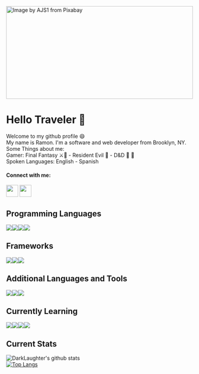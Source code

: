 <img height="250" width="100%" src="https://cdn.pixabay.com/photo/2020/07/03/11/05/forest-5366029_960_720.jpg" alt="Image by AJS1 from Pixabay">

# Hello Traveler 👋

Welcome to my github profile 😄 <br>
My name is Ramon. I'm a software and web developer from Brooklyn, NY. <br>
Some Things about me:<br>
Gamer: Final Fantasy ⚔️🐥 - Resident Evil 🧟 - D&D 🐲 🧙 <br>
Spoken Languages: English - Spanish <br>

#### Connect with me:

<a href="www.linkedin.com/in/ramon-echeverria/"><img height="32" width="32" src="https://simpleicons.org/icons/linkedin.svg" /></a>
<a href="mailto:ramon.l.echeverria@gmail.com"><img height="32" width="32" src="https://simpleicons.org/icons/gmail.svg" /></a>
<br />

## Programming Languages <br>

<img src="https://img.shields.io/badge/javascript%20-%23323330.svg?&style=for-the-badge&logo=javascript&logoColor=%23F7DF1E"/><img src="https://img.shields.io/badge/ruby-%23CC342D.svg?&style=for-the-badge&logo=ruby&logoColor=white"/><img src="https://img.shields.io/badge/html5%20-%23E34F26.svg?&style=for-the-badge&logo=html5&logoColor=white"/><img src="https://img.shields.io/badge/css3%20-%231572B6.svg?&style=for-the-badge&logo=css3&logoColor=white"/>

## Frameworks <br>

<img src="https://img.shields.io/badge/react%20-%2320232a.svg?&style=for-the-badge&logo=react&logoColor=%2361DAFB"/><img src="https://img.shields.io/badge/rails%20-%23CC0000.svg?&style=for-the-badge&logo=ruby-on-rails&logoColor=white"/><img src="https://img.shields.io/badge/bootstrap%20-%23563D7C.svg?&style=for-the-badge&logo=bootstrap&logoColor=white"/>

## Additional Languages and Tools

<img src="https://img.shields.io/badge/git%20-%23F05033.svg?&style=for-the-badge&logo=git&logoColor=white"/><img src ="https://img.shields.io/badge/sqlite-%2307405e.svg?&style=for-the-badge&logo=sqlite&logoColor=white"/><img src ="https://img.shields.io/badge/postgres-%23316192.svg?&style=for-the-badge&logo=postgresql&logoColor=white"/>

## Currently Learning<br>

<img src="https://img.shields.io/badge/react_native%20-%2320232a.svg?&style=for-the-badge&logo=react&logoColor=%2361DAFB"/><img src="https://img.shields.io/badge/redux%20-%23593d88.svg?&style=for-the-badge&logo=redux&logoColor=white"/><img src="https://img.shields.io/badge/AWS%20-%23FF9900.svg?&style=for-the-badge&logo=amazon-aws&logoColor=white"/><img src="https://img.shields.io/badge/material%20ui%20-%230081CB.svg?&style=for-the-badge&logo=material-ui&logoColor=white"/>
<br>

## Current Stats <br>

![DarkLaughter's github stats](https://github-readme-stats.vercel.app/api?username=darklaughter&theme=cobalt&show_icons=true) <br>
[![Top Langs](https://github-readme-stats.vercel.app/api/top-langs/?username=darklaughter&theme=cobalt)](https://github.com/darklaughter/github-readme-stats)
